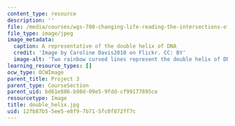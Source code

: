```yaml
---
content_type: resource
description: ''
file: /media/courses/wgs-700-changing-life-reading-the-intersections-of-gender-race-biology-and-literature-spring-2017/12fb87b55ee5e8f97b715fc0f872ff7c_double_helix.jpg
file_type: image/jpeg
image_metadata:
  caption: A representative of the double helix of DNA
  credit: 'Image by Caroline Davis2010 on Flickr. CC: BY'
  image-alt: 'Two rainbow curved lines represent the double helix of DNA. '
learning_resource_types: []
ocw_type: OCWImage
parent_title: Project 3
parent_type: CourseSection
parent_uid: bd61e886-b98d-09e5-9fdd-cf99177895ce
resourcetype: Image
title: double_helix.jpg
uid: 12fb87b5-5ee5-e8f9-7b71-5fc0f872ff7c
---
```

